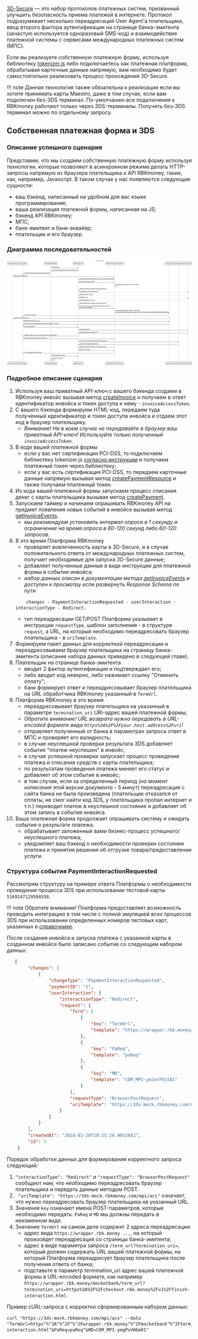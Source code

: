 [3D-Secure](https://en.wikipedia.org/wiki/3-D_Secure) — это набор протоколов платежных систем, призванный улучшить безопасность приема платежей в интернете. Протокол подразумевает несколько переадресаций User Agent'а плательщика, ввод второго фактора аутентификации на странице банка-эмитента (зачастую используется одноразовый SMS-код) и взаимодействие платежной системы с сервисами международных платежных систем (МПС).

Если вы реализуете собственную платежную форму, используя библиотеку [tokenizer.js](/docs/payments/tokenizer/) либо подключаетесь как платежная платформа, обрабатывая карточные данные напрямую, вам необходимо будет самостоятельно реализовать процесс прохождения 3D-Secure. 

!!! note
    Данная технология также обязательна к реализации если вы хотите принимать карты Maestro, даже в том случае, если вам подключен без-3DS терминал. По-умолчанию все подключения к RBKmoney работают только через 3DS-терминалы. Получить без-3DS терминал можно по отдельному запросу.

## Собственная платежная форма и 3DS

### Описание успешного сценария

Представим, что мы создаем собственную платежную форму используя технологии, которые позволяют в асинхронном режиме делать HTTP-запросы напрямую из браузера плательщика к API RBKmoney, такие, как, например, Javascript. В таком случае у нас появляются следующие сущности:

- ваш бэкенд, написанный на удобном для вас языке программирования;
- ваша реализация платежной формы, написанная на JS;
- бэкенд API RBKmoney;
- МПС;
- банк-эмитент и банк-эквайер;
- плательщик и его браузер.

### Диаграмма последовательностей

![3d_secure_flow.wsd](/docs/payments/wsd/3d_secure_flow.svg)

### Подробное описание сценария

1. Используя ваш приватный API-ключ с вашего бэкенда создаем в RBKmoney инвойс вызывая метод [createInvoice](https://developer.rbk.money/api/#operation/createInvoice) и получаем в ответ идентификатор инвойса и токен доступа к нему - `invoiceAccessToken`.
2. С вашего бэкенда формируем HTML-код, передаем туда полученный идентификатор и токен доступа инвойса и отдаем этот код в браузер плательщику.
    - *Внимание! Ни в коем случае не передавайте в браузер ваш приватный API-ключ! Используйте только полученный `invoiceAccessToken`.*
3. В коде вашей платежной формы
    - если у вас нет сертификации PCI-DSS, то подключаем библиотеку tokenizer.js [согласно инструкции](/docs/payments/tokenizer/) и получаем платежный токен через библиотеку;
    - если у вас есть сертификация PCI-DSS, то передаем карточные данные напрямую вызывая метод [createPaymentResource](https://developer.rbk.money/api/#operation/createPaymentResource) и также получаем платежный токен.
4. Из кода вашей платежной формы запускаем процесс списания денег с карты плательщика вызывая метод [createPayment](https://developer.rbk.money/api/#operation/createPayment).
5. Запускаем таймер и начинаем опрашивать RBKmoney API на предмет появления новых событий в инвойсе вызывая метод [getInvoiceEvents](https://developer.rbk.money/api/#operation/getInvoiceEvents).
    - *мы рекомендуем установить интервал опроса в 1 секунду и ограничение на время опроса в 60-120 секунд либо 60-120 запросов.*
6. В это время Платформа RBKmoney
    - проверяет вовлеченность карты в 3D-Secure, и в случае положительного ответа от международных платежных систем, получает необходимые для запуска 3D-Secure данные;
    - добавляет полученные данные в виде инструкции для платежной формы в событие инвойса;
    - *набор данных описан в документации метода [getInvoiceEvents](https://developer.rbk.money/api/#operation/getInvoiceEvents) и доступен к просмотру если развернуть Response Schema по пути*
    ```
        changes - PaymentInteractionRequested - userInteraction -  interactionType - Redirect.
    ```
    - тип переадресации GET/POST Платформа указывает в инструкции `requestType`, шаблон заполнения - в структуре `request`, а URL, на который необходимо переадресовать браузер плательщика - в `uriTemplate`.
7. Формируем пакет данных для корректной переадресации и переадресовываем браузер плательщика на страницу банка-эмитента (описание набора данных приведено в следующей главе).
8. Плательщик на странице банка-эмитента
    - вводит 2 фактор аутентификации и подтверждает его;
    - либо вводит код неверно, либо нажимает ссылку "Отменить оплату";
    - банк формирует ответ и переадресовывает браузер плательщика на URL обработчика RBKmoney указанный в `TermUrl`.
9. Платформа RBKmoney в это время
    - переадресовывает браузер плательщика на указанный в параметре `termination_uri` URI-адрес вашей платежной формы;
    - *Обратите внимание! URL возврата нужно передавать в URL-encoded формате вида `https%3A%2F%2Fyour.host.address%2Furi`!*
    - отправляет полученный от банка в параметрах запроса ответ в МПС и проверяет его валидность;
    - в случае неуспешной проверки результата 3DS добавляет событие "платеж неуспешен" в инвойс;
    - в случае успешной проверки запускает процесс проведения платежа и списания средств с карты плательщика;
    - по результатам проведения платежа меняет его статус и добавляет об этом событие в инвойс;
    - в том случае, если за определенный период (*на момент написания этой версии документа - 5 минут*) переадресация с сайта банка не была произведена (плательщик отказался от оплаты, не смог найти код 3DS, у плательщика пропал интернет и т.п.) переводит платеж в неуспешное состояние и добавляет об этом запись в события инвойса.
10. Ваша платежная форма продолжает опрашивать систему и ожидать события о результате платежа.
    - обрабатывает заложенный вами бизнес-процесс успешного/неуспешного платежа;
    - уведомляет ваш бэкенд о необходимости проверки состояния платежа и принятия решения об отгрузке товара/предоставлении услуги.

### Структура события PaymentInteractionRequested

Рассмотрим структуру на примере ответа Платформы о необходимости проведения процесса 3DS при использовании тестовой карты `5169147129584558`. 

!!! note
    Обратите внимание! Платформа предоставляет возможность проводить интеграцию в том числе с полной эмуляцией всех процессов 3DS при использовании определенных номеров тестовых карт, указанных в [справочнике](/refs/testcards/).


После создания инвойса и запуска платежа с указанной карты в созданном инвойсе было записано событие со следующим набором данных:

```json
   {
        "changes": [
            {
                "changeType": "PaymentInteractionRequested",
                "paymentID": "1",
                "userInteraction": {
                    "interactionType": "Redirect",
                    "request": {
                        "form": [
                            {
                                "key": "TermUrl",
                                "template": "https://wrapper.rbk.money/mocketbank/term_url%7B%3Ftermination_uri%7D"
                            },
                            {
                                "key": "PaReq",
                                "template": "paReq"
                            },
                            {
                                "key": "MD",
                                "template": "COM_MPI-ymJorPXs5A1"
                            }
                        ],
                        "requestType": "BrowserPostRequest",
                        "uriTemplate": "https://3ds-mock.rbkmoney.com/mpi/acs"
                    }
                }
            }
        ],
        "createdAt": "2018-03-20T10:15:26.905268Z",
        "id": 3
    }
```

Порядок обработки данных для формирования корректного запроса следующий:

1. `"interactionType": "Redirect"` и `"requestType": "BrowserPostRequest"` сообщают нам, что необходимо переадресовать браузер плательщика и передать данные методом POST.
2. ` "uriTemplate": "https://3ds-mock.rbkmoney.com/mpi/acs"` означает, что нужно переадресовать браузер плательщика на указанный URL.
3. Значения `key` означают имена POST-параметров, которые необходимо передать. `PaReq` и `MD` мы должны передать в неизменном виде.
4. Значение `TermUrl` на самом деле содержит 2 адреса переадресации:
    - адрес вида `https://wrapper.rbk.money ...`, на который произойдет переадресация со страницы банка-эмитента;
    - адрес в виде параметра запроса `/term_url?termination_uri=`, который должен содержать URL вашей платежной формы, на который Платформа переадресует браузер плательщика после получения ответа от банка;
    - подставьте в параметр termination_uri адрес вашей платежной формы в URL-encoded формате, как например `https://wrapper.rbk.money/mocketbank/term_url?termination_uri=https%3A%2F%2Fcheckout.rbk.money%2Fv1%2Ffinish-interaction.html`.

Пример cURL-запроса с корректно сформированным набором данных:

```
curl "https://3ds-mock.rbkmoney.com/mpi/acs" --data "TermUrl=https^%^3A^%^2F^%^2Fwrapper.rbk.money^%^2Fmocketbank^%^2Fterm_url^%^3Ftermination_uri^%^3Dhttps^%^253A^%^252F^%^252Fcheckout.rbk.money^%^252Fv1^%^252Ffinish-interaction.html^&PaReq=paReq^&MD=COM_MPI-ymgPxVH6m01"
```
